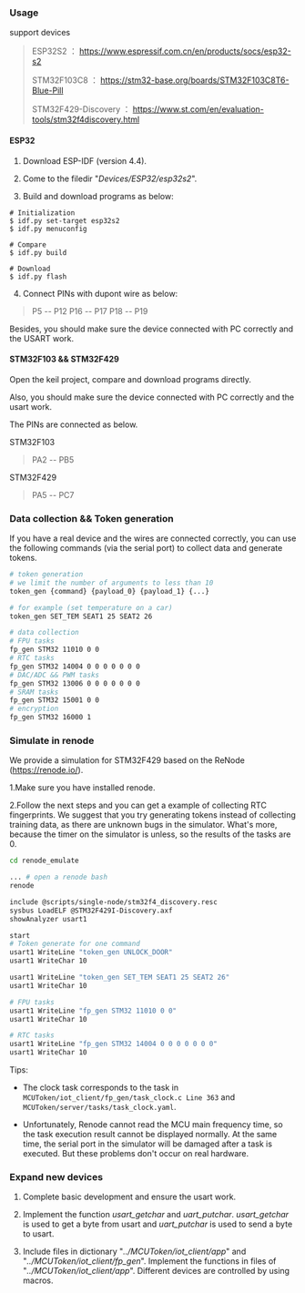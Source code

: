 ### Usage

support devices
> ESP32S2 ： https://www.espressif.com.cn/en/products/socs/esp32-s2
> 
> STM32F103C8 ： https://stm32-base.org/boards/STM32F103C8T6-Blue-Pill
> 
> STM32F429-Discovery ： https://www.st.com/en/evaluation-tools/stm32f4discovery.html

#### ESP32

1. Download ESP-IDF (version 4.4).

2. Come to the filedir "*Devices/ESP32/esp32s2*".

3. Build and download programs as below:
```
# Initialization
$ idf.py set-target esp32s2
$ idf.py menuconfig

# Compare
$ idf.py build

# Download
$ idf.py flash
```

4. Connect PINs with dupont wire as below:
> P5 -- P12
> P16 -- P17
> P18 -- P19

Besides, you should make sure the device connected with PC correctly and the USART work. 

#### STM32F103 && STM32F429

Open the keil project, compare and download programs directly.  

Also, you should make sure the device connected with PC correctly and the usart work. 

The PINs are connected as below.

STM32F103
> PA2 -- PB5

STM32F429
> PA5 -- PC7

### Data collection && Token generation

If you have a real device and the wires are connected correctly, you can use the following commands (via the serial port) to collect data and generate tokens.

```bash
# token generation
# we limit the number of arguments to less than 10
token_gen {command} {payload_0} {payload_1} {...}

# for example (set temperature on a car)
token_gen SET_TEM SEAT1 25 SEAT2 26

# data collection
# FPU tasks
fp_gen STM32 11010 0 0
# RTC tasks
fp_gen STM32 14004 0 0 0 0 0 0 0
# DAC/ADC && PWM tasks
fp_gen STM32 13006 0 0 0 0 0 0 0
# SRAM tasks
fp_gen STM32 15001 0 0
# encryption
fp_gen STM32 16000 1
```

### Simulate in renode

We provide a simulation for STM32F429 based on the ReNode (https://renode.io/).

1.Make sure you have installed renode.

2.Follow the next steps and you can get a example of collecting RTC fingerprints. We suggest that you try generating tokens instead of collecting training data, as there are unknown bugs in the simulator. What's more, because the timer on the simulator is unless, so the results of the tasks are 0.

```bash
cd renode_emulate

... # open a renode bash
renode

include @scripts/single-node/stm32f4_discovery.resc 
sysbus LoadELF @STM32F429I-Discovery.axf
showAnalyzer usart1

start
# Token generate for one command
usart1 WriteLine "token_gen UNLOCK_DOOR"
usart1 WriteChar 10

usart1 WriteLine "token_gen SET_TEM SEAT1 25 SEAT2 26"
usart1 WriteChar 10

# FPU tasks
usart1 WriteLine "fp_gen STM32 11010 0 0"
usart1 WriteChar 10

# RTC tasks
usart1 WriteLine "fp_gen STM32 14004 0 0 0 0 0 0 0"
usart1 WriteChar 10
```

Tips:

- The clock task corresponds to the task in `MCUToken/iot_client/fp_gen/task_clock.c Line 363` and `MCUToken/server/tasks/task_clock.yaml`. 

- Unfortunately, Renode cannot read the MCU main frequency time, so the task execution result cannot be displayed normally. At the same time, the serial port in the simulator will be damaged after a task is executed. But these problems don't occur on real hardware.

### Expand new devices

1. Complete basic development and ensure the usart work.

2. Implement the function *usart_getchar* and *uart_putchar*.
*usart_getchar* is used to get a byte from usart and *uart_putchar* is used to send a byte to usart.

3. Include files in dictionary "*../MCUToken/iot_client/app*" and "*../MCUToken/iot_client/fp_gen*". Implement the functions in files of "*../MCUToken/iot_client/app*". Different devices are controlled by using macros.
